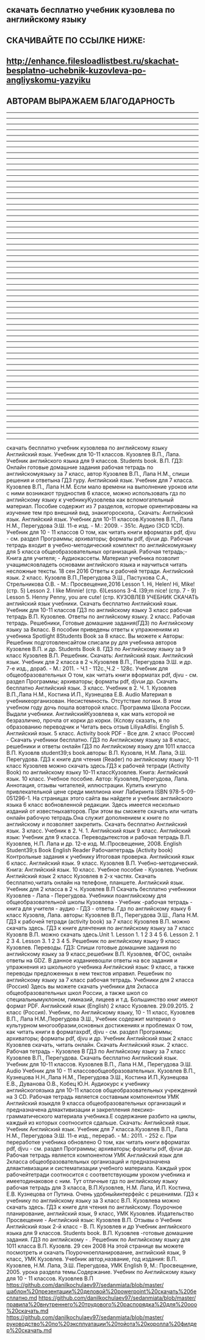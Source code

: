 скачать бесплатно учебник кузовлева по английскому языку
--------------------------------------------------
СКАЧИВАЙТЕ ПО ССЫЛКЕ НИЖЕ:
--------------------------------------------------
http://enhance.filesloadlistbest.ru/skachat-besplatno-uchebnik-kuzovleva-po-angliyskomu-yazyiku
--------------------------------------------------
АВТОРАМ ВЫРАЖАЕМ БЛАГОДАРНОСТЬ
--------------------------------------------------
--------------------------------------------------
--------------------------------------------------
--------------------------------------------------
--------------------------------------------------
--------------------------------------------------
--------------------------------------------------
--------------------------------------------------
--------------------------------------------------
--------------------------------------------------
--------------------------------------------------
--------------------------------------------------
--------------------------------------------------
--------------------------------------------------
--------------------------------------------------
--------------------------------------------------
--------------------------------------------------
--------------------------------------------------
--------------------------------------------------
--------------------------------------------------
--------------------------------------------------
--------------------------------------------------
--------------------------------------------------
--------------------------------------------------
--------------------------------------------------
--------------------------------------------------
--------------------------------------------------
--------------------------------------------------
--------------------------------------------------
--------------------------------------------------
--------------------------------------------------
--------------------------------------------------
--------------------------------------------------
--------------------------------------------------
--------------------------------------------------
--------------------------------------------------
--------------------------------------------------
--------------------------------------------------
--------------------------------------------------
--------------------------------------------------
--------------------------------------------------
--------------------------------------------------
--------------------------------------------------
--------------------------------------------------
--------------------------------------------------
--------------------------------------------------
--------------------------------------------------
--------------------------------------------------
--------------------------------------------------
--------------------------------------------------
--------------------------------------------------
--------------------------------------------------
--------------------------------------------------
--------------------------------------------------
--------------------------------------------------
--------------------------------------------------
--------------------------------------------------
--------------------------------------------------
--------------------------------------------------
скачать бесплатно учебник кузовлева по английскому языку Английский язык. Учебник для 10-11 классов. Кузовлев В.П., Лапа. Учебник английского языка для 9 классов. Students book. В.П. ГДЗ: Онлайн готовые домашние задания рабочая тетрадь по английскомуязыку за 7 класс, автор Кузовлев В.П., Лапа Н.М., спиши решения и ответына ГДЗ гуру. Английский язык. Учебник для 7 класса. Кузовлев В.П., Лапа Н.М. Если мало времени на выполнение уроков или с ними возникают трудностив 6 классе, можно использовать гдз по английскому языку к учебникуКузовлева как вспомогательный материал. Пособие содержит из 7 разделов, которые ориентированы на изучение тем про внешний вид, знакигороскопа,. Скачать: Английский язык.  Английский язык. Учебник для 10-11 классов.Кузовлев В.П., Лапа Н.М., Перегудова Э.Ш. 11-е изд. - М.: 2009. - 351с. Аудио (3CD  1CD). Учебник для 10 - 11 классов  О том, как читать книги вформатах pdf, djvu - см. раздел Программы; архиваторы; форматы pdf, djvuи др. Рабочая тетрадь входит в учебно-методический комплект по английскомуязыку для 5 класса общеобразовательных организаций.  Рабочая тетрадь;- Книга для учителя; - Аудиокассеты. Материал учебника позволит учащимсяовладеть основами английского языка и научиться читать несложные тексты. 18 сен 2016  Ответы к рабочей тетради. Английский язык. 2 класс. Кузовлв В.П.,Перегудова Э.Ш., Пастухова С.А., Стрельникова О.В. - М.: Просвещение,2016 Lesson 1. Hi, Helen! Hi, Mike! (стр. 5) Lesson 2. I like Minnie! (стр. 6)Lessons 3-4. I39;m nice! (стр. 7 - 9) Lesson 5. Henny Penny, you are cute! (стр. КУЗОВЛЕВ УЧЕБНИК СКАЧАТЬ английский язык учебники. Скачать бесплатно Английский язык. Учебник для 10-11 классов
ГДЗ по английскому языку 3 класс рабочая тетрадь В.П. Кузовлев. Ответы по английскому языку. 2 класс. Рабочая тетрадь. Решебники, Готовые домашние задания(ГДЗ) по Английскому языку за 8класс.  В пособии приведены ответы к упражнениям из учебника Spotlight 8Students Book за 8 класс. Вы можете к Авторы:  Решебник подготовленсайтом списали ру для учебника авторов Кузовлев В.П. и др. Students Book 8. ГДЗ по Английскому языку за 9 класс Кузовлев В.П. Решебник. Скачать: Английский язык.  Английский язык. Учебник для 2 класса в 2 ч.Кузовлев В.П., Перегудова Э.Ш. и др. 7-е изд., дораб. - М.: 2011. - Ч.1 - 112с.,Ч.2 - 128с. Учебник для общеобразовательных  О том, как читать книги вформатах pdf, djvu - см. раздел Программы; архиваторы; форматы pdf, djvuи др. Скачать бесплатно Английский язык. 3 класс. Учебник в 2. Ч. 1. Кузовлев В.П.,Лапа Н.М., Костина И.П., Кузнецова Е.В.  Audio Материал в учебникеорганизован. Несистемность. Отсутствие логики. В этом учебном году дочь пошла вовторой класс. Программа Школа России. Выдали учебники. АнглийскийКузовлева я, как мать которой не безразлично, прочла от корки до корки. (Кслову сказать, я по образованию переводчик и Читать весь отзыв  LiliyaAdlisi. English 5. Английский язык. 5 класс. Activity book PDF - Все для. 2 класс (Россия) - Скачать учебники бесплатно. ГДЗ по Английскому языку за 8 класс, решебники и ответы онлайн
ГДЗ по Английскому языку для 1011 класса В.П. Кузовлв student39;s book.авторы: В.П. Кузовлв, Н.М. Лапа, Э.Ш. Перегудова. ГДЗ к книге для чтения (Reader) по английскому языку 10-11 класс Кузовлев можно скачать здесь.ГДЗ к рабочей тетради (Activity Book) по английскому языку 10-11 классКузовлев. Книга: Английский язык. 10 класс. Учебное пособие. Автор: Кузовлев,Перегудова, Лапа. Аннотация, отзывы читателей, иллюстрации. Купить книгупо привлекательной цене среди миллиона книг Лабиринта  ISBN 978-5-09-051296-1. На страницах этого сайта вы найдете и учебник английского языка 6 класс вобновленной редакции. Здесь имеется несколько изданий от известныхавторов. При этом вы сможете скачать или читать онлайн рабочую тетрадь.Она служит дополнением к книге по английскому и позволяет закрепить. Скачать бесплатно Английский язык. 3 класс. Учебник в 2. Ч. 1. Английский язык 9 класс. Английский язык: Учебник для 9 класса. Переводытекстов и рабочая тетрадь В.П. Кузовлев, Н.П. Лапа и др.  12-е изд.  М.:Просвещение, 2008. English Student39;s Book  English Reader  Рабочаятетрадь (Activity book)  Контрольные задания к учебнику  Итоговая проверка. Английский язык 6 класс. Английский язык. 9 класс. Кузовлев В.П. Учебно-методический. Книга: Английский язык. 10 класс. Учебное пособие - Кузовлев. Учебник Английский язык 2 класс Кузовлев в 2-х частях. Скачать бесплатно,читать онлайн на телефоне, планшете. Английский язык. Учебник для 2 класса в 2 ч. Кузовлев В.П
Скачать бесплатно учебнкики Кузовлев - Лапа - Перегудова. Учебники поанглийскому для общеобразовательной школы Кузовлева - Учебник -рабочая тетрадь - книга для учителя - аудио - ГДЗ - ответы. Гдз по английскому языку 6 класс Кузовлв, Лапа. авторы: Кузовлев В.П., Перегудова Э.Ш., Лапа Н.М. ГДЗ к рабочей тетради (activity book) за 7 класс Кузовлев В.П. можно скачать здесь. ГДЗ к книге длячтения по английскому языку за 7 класс Кузовлв В.П. можно скачать здесь.Unit 1. Lesson 1. 1  2  3  4  5  6. Lesson 2. 1  2  3  4. Lesson 3. 1  2  3  4  5. Решебник по английскому языку 9 класс Кузовлев. Переводы. ГДЗ: Спиши готовые домашние задания по английскому языку за 9 класс,решебник В.П. Кузовлев, ФГОС, онлайн ответы на GDZ.  В данное изданиевошли ответы на все задания и упражнения из школьного учебника Английский язык: 9 класс, а также переводы предложенных в нем текстов иправил. Решебник по английскому языку за 7 класс рабочая тетрадь. Учебники для 2 класса (Россия)  Здесь вы можете скачать учебники для 2класса общеобразовательных школ России, а также школ со специальнымуклоном, гимназий, лицеев и т.д. Большинство книг имеют формат PDF. Английский язык (English)  2 класc  Кузовлев. 29.09.2015. 2 класс (Россия). Учебник, по Английскому языку, 10 - 11 класс, Кузовлев В.П., Лапа Н.М.,Перегудова Э.Ш., Учебник содержит материал о культурном многообразии,основных достижениях и проблемах  О том, как читать книги в форматахpdf, djvu - см. раздел Программы; архиваторы; форматы pdf, djvu и др. Учебник Английский язык 2 класс Кузовлев скачать, читать онлайн. Скачать Английский язык. 2 класс. Рабочая тетрадь - Кузовлев В
ГДЗ по Английскому языку за 7 класс Кузовлев В.П., Перегудова. Скачать бесплатно Английский язык. Учебник для 10-11 классов. Кузовлев В.П., Лапа Н.М., Перегудова Э.Ш.  Audio Учебник для 10 - 11 классовобщеобразовательных. Кузовлев В.П., Кузнецова Н.Н.,Лапа Н.М., Перегудова Э.Ш., Костина И.П.,Кузнецова Е.В., Дуванова О.В., Кобец Ю.Н. Аудиокурс к учебнику английскогоязыка для 10-11 классов общеобразовательных учреждений на 3 CD. Рабочая тетрадь является составным компонентом УМК Английский языкдля 9 класса общеобразовательных организаций и предназначена дляактивизации и закрепления лексико-грамматического материала учебника.Е содержание разбито на циклы, каждый из которых соотносится сдальше. Скачать: Английский язык. Учебник  Английский язык. Учебник для 7 класса.Кузовлев В.П., Лапа Н.М., Перегудова Э.Ш. 11-е изд., перераб. - М.: 2011. - 252 с. При переработке учебника обновлено  О том, как читать книги вформатах pdf, djvu - см. раздел Программы; архиваторы; форматы pdf, djvuи др. Рабочая тетрадь является компонентом УМК Английский язык для 2класса общеобразовательных организаций и предназначена дляактивизации и систематизации учебного материала. Каждый урок рабочейтетради соотносится с соответствующим уроком учебника и имеетодинаковое с ним. Тут отличные гдз по английскому языку рабочая тетрадь для 3 класса, В.П.Кузовлев, Н.М. Лапа, И.П. Костина, Е.В. Кузнецова от Путина. Очень удобныйинтерфейс с решениями. ГДЗ к учебнику по английскому языку за 3 класс В.П. Кузовлева можно скачать здесь. ГДЗ к книге для чтения по английскому. Поурочное планирование, английский язык, 9 класс, УМК Кузовлев. Издательство Просвещение - Английский язык: Кузовлев В.П. Отзывы о Учебник Английский язык 2-й класс - В. П. Кузовлев и др
Учебник английского языка для 9 классов. Students book. В.П. Кузовлев -готовые домашние задания. ГДЗ по английскому - . Решебник по Английскому языку для 1011 класса В.П. Кузовлв. 29 сен 2008  На этой странице вы можете посмотреть и скачать Поурочноепланирование, английский язык, 9 класс, УМК Кузовлев.  Учебник автор,название, год издания: В.П. Кузовлев, Н.М. Лапа, Э.Ш. Перегудова, УМК English 9, М.: Просвещение, 2005.  урока  раздела  темы.Содержание. Учебник по Английскому языку для 10 - 11 классов. Кузовлев В.П
https://github.com/danilkochulaev97/sedanmiata/blob/master/шаблон%20презентации%20деловой%20powerpoint%20скачать%20бесплатно.md
https://github.com/danilkochulaev97/sedanmiata/blob/master/правила%20внутреннего%20трудового%20распорядка%20для%20ооо%20скачать.md
https://github.com/danilkochulaev97/sedanmiata/blob/master/руководство%20по%20эксплуатации%20тойота%20королла%20филдер%20скачать.md
